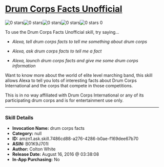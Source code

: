 # [Drum Corps Facts Unofficial](http://alexa.amazon.com/#skills/amzn1.ask.skill.7486cd88-a276-4286-b0ae-f169dee67b70)
![0 stars](../../images/ic_star_border_black_18dp_1x.png)![0 stars](../../images/ic_star_border_black_18dp_1x.png)![0 stars](../../images/ic_star_border_black_18dp_1x.png)![0 stars](../../images/ic_star_border_black_18dp_1x.png)![0 stars](../../images/ic_star_border_black_18dp_1x.png) 0

To use the Drum Corps Facts Unofficial skill, try saying...

* *Alexa, tell drum corps facts to tell me something about drum corps*

* *Alexa, ask drum corps facts to tell me a fact*

* *Alexa, launch drum corps facts and give me some drum corps information*

Want to know more about the world of elite level marching band, this skill allows Alexa to tell you lots of interesting facts about Drum Corps International and the corps that compete in those competitions. 

This is in no way affiliated with Drum Corps International or any of its participating drum corps and is for entertainment use only.

***

### Skill Details

* **Invocation Name:** drum corps facts
* **Category:** null
* **ID:** amzn1.ask.skill.7486cd88-a276-4286-b0ae-f169dee67b70
* **ASIN:** B01K9J701I
* **Author:** Colton White
* **Release Date:** August 16, 2016 @ 03:38:08
* **In-App Purchasing:** No

